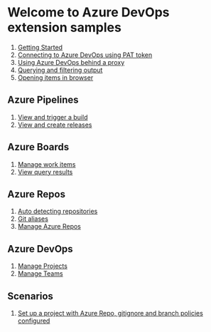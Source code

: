 # Welcome to Azure DevOps extension samples
1. [Getting Started]()
2. [Connecting to Azure DevOps using PAT token]()
3. [Using Azure DevOps behind a proxy]()
4. [Querying and filtering output]()
5. [Opening items in browser]()

## Azure Pipelines
1. [View and trigger a build]()
2. [View and create releases]()

## Azure Boards
1. [Manage work items]() 
2. [View query results]()
 
## Azure Repos
1. [Auto detecting repositories]()
2. [Git aliases]()
3. [Manage Azure Repos]()

## Azure DevOps
1. [Manage Projects]()
2. [Manage Teams]()

## Scenarios
1. [Set up a project with Azure Repo, gitignore and branch policies configured]()
